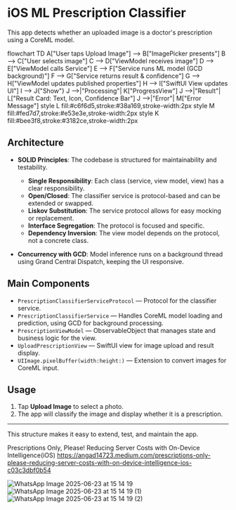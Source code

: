 # iOS ML Prescription Classifier

This app detects whether an uploaded image is a doctor's prescription using a CoreML model.

flowchart TD
    A["User taps Upload Image"] --> B["ImagePicker presents"]
    B --> C["User selects image"]
    C --> D["ViewModel receives image"]
    D --> E["ViewModel calls Service"]
    E --> F["Service runs ML model (GCD background)"]
    F --> G["Service returns result & confidence"]
    G --> H["ViewModel updates published properties"]
    H --> I["SwiftUI View updates UI"]
    I --> J{"Show"}
    J -->|"Processing"| K["ProgressView"]
    J -->|"Result"| L["Result Card: Text, Icon, Confidence Bar"]
    J -->|"Error"| M["Error Message"]
    style L fill:#c6f6d5,stroke:#38a169,stroke-width:2px
    style M fill:#fed7d7,stroke:#e53e3e,stroke-width:2px
    style K fill:#bee3f8,stroke:#3182ce,stroke-width:2px

## Architecture

- **SOLID Principles**: The codebase is structured for maintainability and testability.
  - **Single Responsibility**: Each class (service, view model, view) has a clear responsibility.
  - **Open/Closed**: The classifier service is protocol-based and can be extended or swapped.
  - **Liskov Substitution**: The service protocol allows for easy mocking or replacement.
  - **Interface Segregation**: The protocol is focused and specific.
  - **Dependency Inversion**: The view model depends on the protocol, not a concrete class.

- **Concurrency with GCD**: Model inference runs on a background thread using Grand Central Dispatch, keeping the UI responsive.

## Main Components

- `PrescriptionClassifierServiceProtocol` — Protocol for the classifier service.
- `PrescriptionClassifierService` — Handles CoreML model loading and prediction, using GCD for background processing.
- `PrescriptionViewModel` — ObservableObject that manages state and business logic for the view.
- `UploadPrescriptionView` — SwiftUI view for image upload and result display.
- `UIImage.pixelBuffer(width:height:)` — Extension to convert images for CoreML input.

## Usage

1. Tap **Upload Image** to select a photo.
2. The app will classify the image and display whether it is a prescription.

---

This structure makes it easy to extend, test, and maintain the app.

Prescriptions Only, Please! Reducing Server Costs with On-Device Intelligence(iOS)
https://angad14723.medium.com/prescriptions-only-please-reducing-server-costs-with-on-device-intelligence-ios-c03c3dbf0b54

![WhatsApp Image 2025-06-23 at 15 14 19](https://github.com/user-attachments/assets/a4484de0-c7c6-4d1c-9974-55245da5d53c)
![WhatsApp Image 2025-06-23 at 15 14 19 (1)](https://github.com/user-attachments/assets/03dde99d-25fd-4f16-a0d4-efc32a31a3a0)
![WhatsApp Image 2025-06-23 at 15 14 19 (2)](https://github.com/user-attachments/assets/f772bc5b-081b-42d2-b3d3-6d9c92745071)

